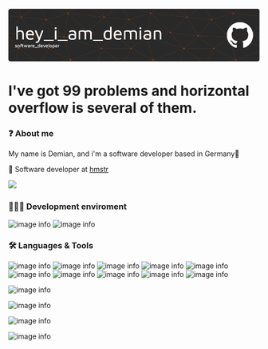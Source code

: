 ![Header](./github-header-image.png)

# I've got 99 problems and horizontal overflow is several of them.
### ❓ About me
My name is Demian, and i'm a software developer based in Germany📍

🏦 Software developer at <a href=https://hmstr.de/>hmstr</a>

<img src=https://media.giphy.com/media/v1.Y2lkPTc5MGI3NjExbzY3NXByOG96cWRiNDBtcDZsMzFpdHR4bmZuenc2cDF6ZTY3MmgyZSZlcD12MV9pbnRlcm5hbF9naWZfYnlfaWQmY3Q9Zw/Dh5q0sShxgp13DwrvG/giphy.gif width=300 />

### 👨🏼‍💻 Development enviroment
![image info](https://img.shields.io/badge/mac%20os-000000?style=for-the-badge&logo=apple&logoColor=white)
![image info](https://img.shields.io/badge/IntelliJ_IDEA-000000.svg?style=for-the-badge&logo=intellij-idea&logoColor=white)

### 🛠 Languages & Tools
![image info](https://img.shields.io/badge/Google_Cloud-4285F4?style=for-the-badge&logo=google-cloud&logoColor=white)
![image info](https://img.shields.io/badge/Python-14354C?style=for-the-badge&logo=python&logoColor=white)
![image info](https://img.shields.io/badge/HTML-239120?style=for-the-badge&logo=html5&logoColor=white)
![image info](https://img.shields.io/badge/CSS-239120?&style=for-the-badge&logo=css3&logoColor=white)
![image info](https://img.shields.io/badge/JavaScript-323330?style=for-the-badge&logo=javascript&logoColor=F7DF1E)
![image info](https://img.shields.io/badge/JavaScript-323330?style=for-the-badge&logo=javascript&logoColor=F7DF1E)
![image info](https://img.shields.io/badge/React-20232A?style=for-the-badge&logo=react&logoColor=61DAFB)
![image info](https://img.shields.io/badge/Material--UI-0081CB?style=for-the-badge&logo=material-ui&logoColor=white)
![image info](https://img.shields.io/badge/Redux-593D88?style=for-the-badge&logo=redux&logoColor=white)
![image info](https://img.shields.io/badge/MongoDB-4EA94B?style=for-the-badge&logo=mongodb&logoColor=white)

![image info](https://forthebadge.com/images/badges/made-with-crayons.svg)

![image info](https://forthebadge.com/images/badges/fuck-it-ship-it.svg)

![image info](https://forthebadge.com/images/badges/it-works-why.svg)

![image info](https://forthebadge.com/images/badges/works-on-my-machine.svg)

<!--
**dmarkenstein/dmarkenstein** is a ✨ _special_ ✨ repository because its `README.md` (this file) appears on your GitHub profile.

Here are some ideas to get you started:

- 🔭 I’m currently working on ...
- 🌱 I’m currently learning ...
- 👯 I’m looking to collaborate on ...
- 🤔 I’m looking for help with ...
- 💬 Ask me about ...
- 📫 How to reach me: ...
- 😄 Pronouns: ...
- ⚡ Fun fact: ...
-->
